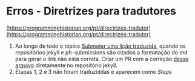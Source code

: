 # Erros - Diretrizes para tradutores

[https://programminghistorian.org/pt/directrizes-tradutor](https://programminghistorian.org/pt/directrizes-tradutor)
1. Ao longo de todo o tópico [Submeter uma lição traduzida](https://programminghistorian.org/pt/directrizes-tradutor#submeter-uma-li%C3%A7%C3%A3o-traduzida), quando os repositórios jekyll e ph-submissions são citados a formatação do md para gerar o link não está correta. Criar um PR com a correção [desse arquivo](https://github.com/programminghistorian/jekyll/blob/gh-pages/pt/directrizes-tradutor.md) diretamente no repositório jekyll.
2. Etapas 1, 2 e 3 não foram traduziddas e aparecem como *Steps*